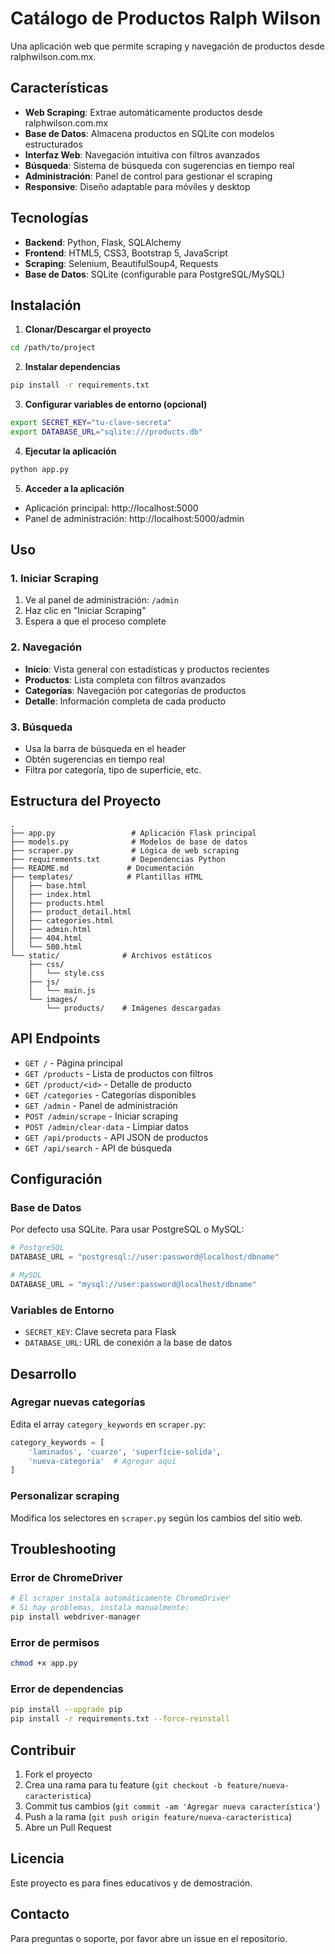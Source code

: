 # Catálogo de Productos Ralph Wilson

Una aplicación web que permite scraping y navegación de productos desde ralphwilson.com.mx.

## Características

- **Web Scraping**: Extrae automáticamente productos desde ralphwilson.com.mx
- **Base de Datos**: Almacena productos en SQLite con modelos estructurados
- **Interfaz Web**: Navegación intuitiva con filtros avanzados
- **Búsqueda**: Sistema de búsqueda con sugerencias en tiempo real
- **Administración**: Panel de control para gestionar el scraping
- **Responsive**: Diseño adaptable para móviles y desktop

## Tecnologías

- **Backend**: Python, Flask, SQLAlchemy
- **Frontend**: HTML5, CSS3, Bootstrap 5, JavaScript
- **Scraping**: Selenium, BeautifulSoup4, Requests
- **Base de Datos**: SQLite (configurable para PostgreSQL/MySQL)

## Instalación

1. **Clonar/Descargar el proyecto**
```bash
cd /path/to/project
```

2. **Instalar dependencias**
```bash
pip install -r requirements.txt
```

3. **Configurar variables de entorno (opcional)**
```bash
export SECRET_KEY="tu-clave-secreta"
export DATABASE_URL="sqlite:///products.db"
```

4. **Ejecutar la aplicación**
```bash
python app.py
```

5. **Acceder a la aplicación**
- Aplicación principal: http://localhost:5000
- Panel de administración: http://localhost:5000/admin

## Uso

### 1. Iniciar Scraping
1. Ve al panel de administración: `/admin`
2. Haz clic en "Iniciar Scraping"
3. Espera a que el proceso complete

### 2. Navegación
- **Inicio**: Vista general con estadísticas y productos recientes
- **Productos**: Lista completa con filtros avanzados
- **Categorías**: Navegación por categorías de productos
- **Detalle**: Información completa de cada producto

### 3. Búsqueda
- Usa la barra de búsqueda en el header
- Obtén sugerencias en tiempo real
- Filtra por categoría, tipo de superficie, etc.

## Estructura del Proyecto

```
.
├── app.py                 # Aplicación Flask principal
├── models.py              # Modelos de base de datos
├── scraper.py             # Lógica de web scraping
├── requirements.txt       # Dependencias Python
├── README.md             # Documentación
├── templates/            # Plantillas HTML
│   ├── base.html
│   ├── index.html
│   ├── products.html
│   ├── product_detail.html
│   ├── categories.html
│   ├── admin.html
│   ├── 404.html
│   └── 500.html
└── static/              # Archivos estáticos
    ├── css/
    │   └── style.css
    ├── js/
    │   └── main.js
    └── images/
        └── products/    # Imágenes descargadas
```

## API Endpoints

- `GET /` - Página principal
- `GET /products` - Lista de productos con filtros
- `GET /product/<id>` - Detalle de producto
- `GET /categories` - Categorías disponibles
- `GET /admin` - Panel de administración
- `POST /admin/scrape` - Iniciar scraping
- `POST /admin/clear-data` - Limpiar datos
- `GET /api/products` - API JSON de productos
- `GET /api/search` - API de búsqueda

## Configuración

### Base de Datos
Por defecto usa SQLite. Para usar PostgreSQL o MySQL:

```python
# PostgreSQL
DATABASE_URL = "postgresql://user:password@localhost/dbname"

# MySQL
DATABASE_URL = "mysql://user:password@localhost/dbname"
```

### Variables de Entorno
- `SECRET_KEY`: Clave secreta para Flask
- `DATABASE_URL`: URL de conexión a la base de datos

## Desarrollo

### Agregar nuevas categorías
Edita el array `category_keywords` en `scraper.py`:

```python
category_keywords = [
    'laminados', 'cuarzo', 'superficie-solida', 
    'nueva-categoria'  # Agregar aquí
]
```

### Personalizar scraping
Modifica los selectores en `scraper.py` según los cambios del sitio web.

## Troubleshooting

### Error de ChromeDriver
```bash
# El scraper instala automáticamente ChromeDriver
# Si hay problemas, instala manualmente:
pip install webdriver-manager
```

### Error de permisos
```bash
chmod +x app.py
```

### Error de dependencias
```bash
pip install --upgrade pip
pip install -r requirements.txt --force-reinstall
```

## Contribuir

1. Fork el proyecto
2. Crea una rama para tu feature (`git checkout -b feature/nueva-caracteristica`)
3. Commit tus cambios (`git commit -am 'Agregar nueva característica'`)
4. Push a la rama (`git push origin feature/nueva-caracteristica`)
5. Abre un Pull Request

## Licencia

Este proyecto es para fines educativos y de demostración.

## Contacto

Para preguntas o soporte, por favor abre un issue en el repositorio.
